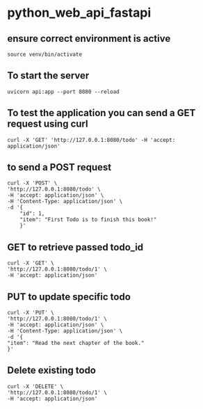 # python_web_api_fastapi


## ensure correct environment is active

```
source venv/bin/activate

```

## To start the server 

```
uvicorn api:app --port 8080 --reload
```

## To test the application you can send a GET request using curl

```
curl -X 'GET' 'http://127.0.0.1:8080/todo' -H 'accept: application/json'
```

## to send a POST request

```
curl -X 'POST' \
'http://127.0.0.1:8080/todo' \
-H 'accept: application/json' \
-H 'Content-Type: application/json' \
-d '{
    "id": 1,
    "item": "First Todo is to finish this book!"
    }'
```

## GET to retrieve passed todo_id

```
curl -X 'GET' \
'http://127.0.0.1:8080/todo/1' \
-H 'accept: application/json'
```

## PUT to update specific todo

```
curl -X 'PUT' \
'http://127.0.0.1:8080/todo/1' \
-H 'accept: application/json' \
-H 'Content-Type: application/json' \
-d '{
"item": "Read the next chapter of the book."
}'
```

## Delete existing todo

```
curl -X 'DELETE' \
'http://127.0.0.1:8080/todo/1' \
-H 'accept: application/json'
```